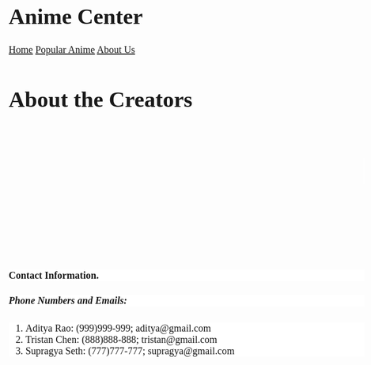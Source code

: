 <!DOCTYPE html>
<html lang="en">
<head>
    <meta charset="UTF-8">
    <meta http-equiv="X-UA-Compatible" content="IE=edge">
    <meta name="viewport" content="width=device-width, initial-scale=1.0">
    <title>About Us</title>
    <link href="Styles.css" rel="stylesheet">
    <style>
     body {
          font-family: 'Playfair Display';font-size: 45px;
           background-image: url('https://pbs.twimg.com/media/DVoijPTXUAA-QGp.jpg');
         background-repeat: no-repeat;
         background-attachment: fixed;
         background-size: cover;
     }
    </style>
</head>
<body>
<div class="header">
    <h1 style="font-family: Times New Roman">Anime Center </h1>
      </style>        
   
</div>
<div class="navbar">
    <a href="Homepage.html">Home</a>
    <a href="Animelist.html">Popular Anime</a>
    <a href="Aboutus.html">About Us</a>
</div>
<div>
    <h1 style="font-family: Verdana">About the Creators</h1>
    <style>
  h1 {
          font-size: 45px;
          background-image: url('https://pbs.twimg.com/media/DVoijPTXUAA-QGp.jpg');
         background-repeat: no-repeat;
         background-attachment: fixed;
         background-size: cover;
     }
    </style>

<style>
div.slide-left {
  width:100%;
  overflow:hidden;
}
div.slide-left h2 {
  animation: slide-left 5s;
}

@keyframes slide-left {
  from {
    margin-left: 100%;
    width: 300%; 
  }

  to {
    margin-left: 0%;
    width: 100%;
  }
}
</style>

<div class="slide-left">
<h2 style="background-color:#FFFFFF;">
<div>
<h2 style="font-family: Georgia">The creators of the website and Aditya Rao, Tristan Chen, and Supragya Seth.
</div>
</h2>

 <style>
        h3 {
            animation: fadeInAnimation ease 20s;
            animation-iteration-count: 1;
            animation-fill-mode: forwards;
        }
        @keyframes fadeInAnimation {
            0% {
                opacity: 0;
            }
            100% {
                opacity: 1;
            }
        }
    </style>
<h3 style="background-color:#FFFFFF;"><p> We made this website because we all have a big interest in Anime and are interested in the world of coding. We created this website to help the public by giving information about popular Anime's in existance, through our coding abilities.</p></h3>

<h4 style="background-color:#FFFFFF;"> Contact Information. </h4>
<h5 style="background-color:#FFFFFF;">Phone Numbers and Emails:</h5>
<ol style="background-color:#FFFFFF;">
  <li>Aditya Rao: (999)999-999; aditya@gmail.com</li>
  <li>Tristan Chen: (888)888-888; tristan@gmail.com</li>
  <li>Supragya Seth: (777)777-777; supragya@gmail.com</li>
  </ol>
</body>
</html>

<html>
<link rel="stylesheet" type="text/css" href="//fonts.googleapis.com/css?family=Arvo" />
<style>
body {
    font-family: 'Arvo';font-size: 20px;
}
</style>

</html>

